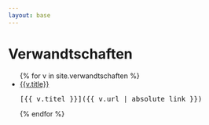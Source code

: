 ```yaml
---
layout: base
---
```


# Verwandtschaften

<ul>
{% for v in site.verwandtschaften %}
<li><a href="{{ v.url | link }}">{{v.title}}</a><pre>[{{ v.titel }}]({{ v.url | absolute_link }})</pre></li>
{% endfor %}
</ul>
